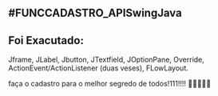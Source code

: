#FUNCCADASTRO_APISwingJava
--------
Foi Exacutado:
--------

Jframe,
JLabel,
Jbutton,
JTextfield,
JOptionPane,
Override,
ActionEvent/ActionListener (duas veses),
FLowLayout.

faça o cadastro para o melhor segredo de todos!111!!!! 🙂🙂🙂🙂🙂
